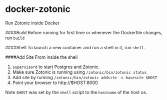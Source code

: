 docker-zotonic
==============

Run Zotonic inside Docker

####Build
Before running for first time or whenever the Dockerfile changes, run ```build```

####Shell
To launch a new container and run a shell in it, run ```shell```.

####Add Site
From inside the shell

1. ```supervisord``` to start Postgres and Zotonic.
2. Make sure Zotonic is running using ```/zotonic/bin/zotonic status```
3. Add site by running ```/zotonic/bin/zotonic addsite -s basesite $HOST```
4. Point your browser to http://$HOST:8000

Note ```$HOST``` was set by the ```shell``` script to the ```hostname``` of the host os.


